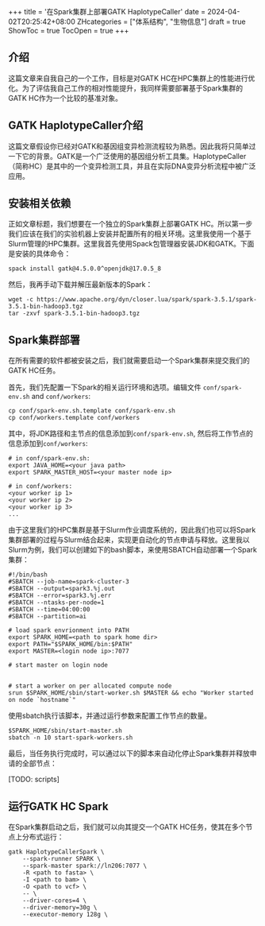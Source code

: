 +++
title = '在Spark集群上部署GATK HaplotypeCaller'
date = 2024-04-02T20:25:42+08:00
ZHcategories = ["体系结构", "生物信息"]
draft = true
ShowToc = true
TocOpen = true
+++

## 介绍

这篇文章来自我自己的一个工作，目标是对GATK HC在HPC集群上的性能进行优化。为了评估我自己工作的相对性能提升，我同样需要部署基于Spark集群的GATK HC作为一个比较的基准对象。

## GATK HaplotypeCaller介绍

这篇文章假设你已经对GATK和基因组变异检测流程较为熟悉。因此我将只简单过一下它的背景。GATK是一个广泛使用的基因组分析工具集。HaplotypeCaller（简称HC）是其中的一个变异检测工具，并且在实际DNA变异分析流程中被广泛应用。

## 安装相关依赖

正如文章标题，我们想要在一个独立的Spark集群上部署GATK HC。所以第一步我们应该在我们的实验机器上安装并配置所有的相关环境。这里我使用一个基于Slurm管理的HPC集群。这里我首先使用Spack包管理器安装JDK和GATK。下面是安装的具体命令：

```shell
spack install gatk@4.5.0.0^openjdk@17.0.5_8
```

然后，我再手动下载并解压最新版本的Spark：

```shell
wget -c https://www.apache.org/dyn/closer.lua/spark/spark-3.5.1/spark-3.5.1-bin-hadoop3.tgz
tar -zxvf spark-3.5.1-bin-hadoop3.tgz
```

## Spark集群部署

在所有需要的软件都被安装之后，我们就需要启动一个Spark集群来提交我们的GATK HC任务。

首先，我们先配置一下Spark的相关运行环境和选项。编辑文件 `conf/spark-env.sh` and `conf/workers`:

```shell
cp conf/spark-env.sh.template conf/spark-env.sh
cp conf/workers.template conf/workers
```

其中，将JDK路径和主节点的信息添加到`conf/spark-env.sh`, 然后将工作节点的信息添加到`conf/workers`:

```shell
# in conf/spark-env.sh:
export JAVA_HOME=<your java path>
export SPARK_MASTER_HOST=<your master node ip>

# in conf/workers:
<your worker ip 1>
<your worker ip 2>
<your worker ip 3>
...
```

由于这里我们的HPC集群是基于Slurm作业调度系统的，因此我们也可以将Spark集群部署的过程与Slurm结合起来，实现更自动化的节点申请与释放。这里我以Slurm为例，我们可以创建如下的bash脚本，来使用SBATCH自动部署一个Spark集群：

```shell
#!/bin/bash
#SBATCH --job-name=spark-cluster-3
#SBATCH --output=spark3.%j.out
#SBATCH --error=spark3.%j.err
#SBATCH --ntasks-per-node=1
#SBATCH --time=04:00:00
#SBATCH --partition=ai

# load spark envrionment into PATH
export SPARK_HOME=<path to spark home dir>
export PATH="$SPARK_HOME/bin:$PATH"
export MASTER=<login node ip>:7077

# start master on login node


# start a worker on per allocated compute node
srun $SPARK_HOME/sbin/start-worker.sh $MASTER && echo "Worker started on node `hostname`"
```

使用sbatch执行该脚本，并通过运行参数来配置工作节点的数量。

```shell
$SPARK_HOME/sbin/start-master.sh
sbatch -n 10 start-spark-workers.sh
```

最后，当任务执行完成时，可以通过以下的脚本来自动化停止Spark集群并释放申请的全部节点：

[TODO: scripts]

## 运行GATK HC Spark

在Spark集群启动之后，我们就可以向其提交一个GATK HC任务，使其在多个节点上分布式运行：

```shell
gatk HaplotypeCallerSpark \
    --spark-runner SPARK \
    --spark-master spark://ln206:7077 \
    -R <path to fasta> \
    -I <path to bam> \ 
    -O <path to vcf> \ 
    -- \
    --driver-cores=4 \
    --driver-memory=30g \
    --executor-memory 128g \
```